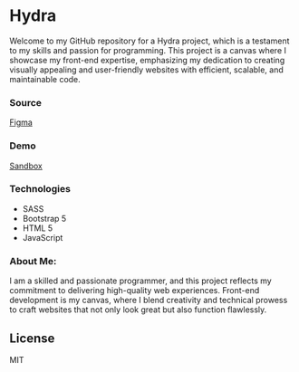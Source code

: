 # Hydra
Welcome to my GitHub repository for a Hydra project, which is a testament to my skills and passion for programming. This project is a canvas where I showcase my front-end expertise, emphasizing my dedication to creating visually appealing and user-friendly websites with efficient, scalable, and maintainable code.
### Source 
[Figma](https://www.figma.com/community/file/1196146735025729739)

### Demo
[Sandbox](https://24vk9p.csb.app/)
### Technologies
- SASS
- Bootstrap 5
- HTML 5
- JavaScript
### About Me:
I am a skilled and passionate programmer, and this project reflects my commitment to delivering high-quality web experiences. Front-end development is my canvas, where I blend creativity and technical prowess to craft websites that not only look great but also function flawlessly.
## License
MIT

